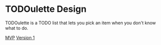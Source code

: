# TODOulette Design

TODOulette is a TODO list that lets you pick an item when you don't know what to do.

[MVP](./mvp/index.md)
[Version 1](.version1/index.md)
